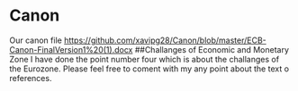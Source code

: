 # Canon
Our canon file https://github.com/xavipg28/Canon/blob/master/ECB-Canon-FinalVersion1%20(1).docx
##Challanges of Economic and Monetary Zone
I have done the point number four which is about the challanges of the Eurozone. Please feel free to coment with my any point about the text o references.

